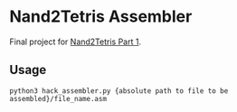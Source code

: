 # Nand2Tetris Assembler

Final project for [Nand2Tetris Part 1](https://www.coursera.org/learn/build-a-computer).

## Usage

```
python3 hack_assembler.py {absolute path to file to be assembled}/file_name.asm
```
